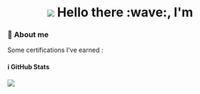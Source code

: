 <h1 align="center">
  <img src="https://capsule-render.vercel.app/api?type=waving&color=gradient&height=115&section=header"/>
  Hello there :wave:, I'm 
</h1>

### 🐙 **About me**



Some certifications I've earned :



#### ℹ️ GitHub Stats

<img src="https://capsule-render.vercel.app/api?type=waving&color=gradient&height=115&section=footer"/>

 
